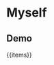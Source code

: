 # Myself


## Demo

<div>{{items}}</div>


<script>
export default {
  data () {
      return {
          items: ''
      }
  },
  beforeMount() {

  }
}
</script>

